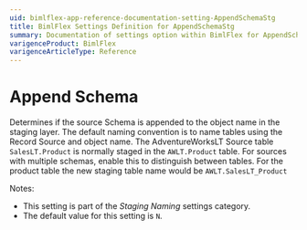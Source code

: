```yaml
---
uid: bimlflex-app-reference-documentation-setting-AppendSchemaStg
title: BimlFlex Settings Definition for AppendSchemaStg
summary: Documentation of settings option within BimlFlex for AppendSchemaStg
varigenceProduct: BimlFlex
varigenceArticleType: Reference
---
```


# Append Schema

Determines if the source Schema is appended to the object name in the staging layer. The default naming convention is to name tables using the Record Source and object name. The AdventureWorksLT Source table `SalesLT.Product` is normally staged in the `AWLT.Product` table. For sources with multiple schemas, enable this to distinguish between tables. For the product table the new staging table name would be `AWLT.SalesLT_Product`

Notes:

* This setting is part of the *Staging Naming* settings category.
* The default value for this setting is `N`.
